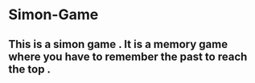 # Simon-Game
<h2>This is a simon game . It is a memory game where you have to remember the past to reach the top .</h2>
